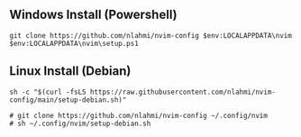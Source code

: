 ## Windows Install (Powershell)
```
git clone https://github.com/nlahmi/nvim-config $env:LOCALAPPDATA\nvim
$env:LOCALAPPDATA\nvim\setup.ps1
```

## Linux Install (Debian)
```
sh -c "$(curl -fsLS https://raw.githubusercontent.com/nlahmi/nvim-config/main/setup-debian.sh)"

# git clone https://github.com/nlahmi/nvim-config ~/.config/nvim
# sh ~/.config/nvim/setup-debian.sh
```
